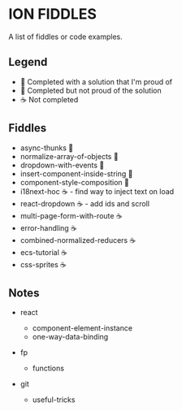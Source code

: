 ION FIDDLES
===========

A list of fiddles or code examples.

Legend
------
- :star2: Completed with a solution that I'm proud of
- :poop: Completed but not proud of the solution
- :coffee: Not completed

Fiddles
-------

- async-thunks :star2:
- normalize-array-of-objects :star2:
- dropdown-with-events :star2:
- insert-component-inside-string :star2:
- component-style-composition :star2:
- i18next-hoc :coffee: - find way to inject text on load
- react-dropdown :coffee: - add ids and scroll
- multi-page-form-with-route :coffee:
- error-handling :coffee:
- combined-normalized-reducers :coffee:
- ecs-tutorial :coffee:
- css-sprites :coffee:

Notes
-----

- react
  - component-element-instance
  - one-way-data-binding

- fp
  - functions

- git
  - useful-tricks
